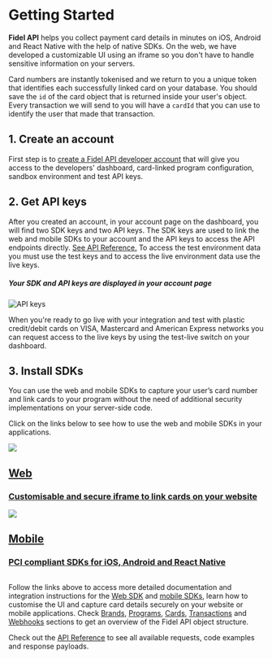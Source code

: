 # Getting Started

**Fidel API** helps you collect payment card details in minutes on iOS, Android and React Native with the help of native SDKs. On the web, we have developed a customizable UI using an iframe so you don't have to handle sensitive information on your servers.

Card numbers are instantly tokenised and we return to you a unique token that identifies each successfully linked card on your database. You should save the `id` of the card object that is returned inside your user's object. Every transaction we will send to you will have a `cardId` that you can use to identify the user that made that transaction.

## 1. Create an account
First step is to [create a Fidel API developer account](https://dashboard.fidel.uk/sign-up) that will give you access to the developers' dashboard, card-linked program configuration, sandbox environment and test API keys.

## 2. Get API keys
After you created an account, in your account page on the dashboard, you will find two SDK keys and two API keys. The SDK keys are used to link the web and mobile SDKs to your account and the API keys to access the API endpoints directly. [See API Reference.](https://reference.fidel.uk) To access the test environment data you must use the test keys and to access the live environment data use the live keys.

##### Your SDK and API keys are displayed in your account page

![API keys](https://docs.fidel.uk/assets/images/api-keys.png "API keys")

When you're ready to go live with your integration and test with plastic credit/debit cards on VISA, Mastercard and American Express networks you can request access to the live keys by using the test-live switch on your dashboard.

## 3. Install SDKs
You can use the web and mobile SDKs to capture your user’s card number and link cards to your program without the need of additional security implementations on your server-side code.

Click on the links below to see how to use the web and mobile SDKs in your applications.

<div class="row">
  <div class="column">
    <a href="/web-sdk" data-path="/web-sdk" class="content">
      <img src="https://docs.fidel.uk/assets/images/web_sdk.svg" />
      <h2>Web</h2>
      <h3>Customisable and secure iframe to link cards on your website</h3>
    </a>
  </div>
  <div class="column">
    <a href="/mobile-sdks" data-path="/mobile-sdks" class="content">
      <img src="https://docs.fidel.uk/assets/images/mobile_sdk.svg" />
      <h2>Mobile</h2>
      <h3>PCI compliant SDKs for iOS, Android and React Native</h3>
    </a>
  </div>
</div>

Follow the links above to access more detailed documentation and integration instructions for the [Web SDK](/web-sdk) and [mobile SDKs](/mobile-sdks), learn how to customise the UI and capture card details securely on your website or mobile applications. Check [Brands](/brands), [Programs](/programs), [Cards](/cards), [Transactions](/transactions) and [Webhooks](/webhooks) sections to get an overview of the Fidel API object structure.

Check out the [API Reference](https://reference.fidel.uk) to see all available requests, code examples and response payloads.

